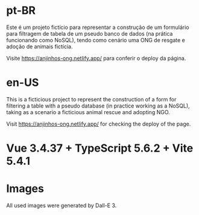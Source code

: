 # pt-BR

Este é um projeto fictício para representar a construção de um formulário para filtragem de tabela de um pseudo banco de dados (na prática funcionando como NoSQL), tendo como cenário uma ONG de resgate e adoção de animais fictícia.

Visite https://anjinhos-ong.netlify.app/ para conferir o deploy da página.

# en-US

This is a ficticious project to represent the construction of a form for filtering a table with a pseudo database (in practice working as a NoSQL), taking as a scenario a ficticious animal rescue and adopting NGO.

Visit https://anjinhos-ong.netlify.app/ for checking the deploy of the page.

# Vue 3.4.37 + TypeScript 5.6.2 + Vite 5.4.1

# Images

All used images were generated by Dall-E 3.

